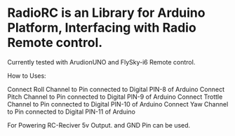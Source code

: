 # RadioRC is an Library for Arduino Platform, Interfacing with Radio Remote control.

Currently tested with ArudionUNO and FlySky-i6 Remote control. 

How to Uses:

Connect Roll     Channel to Pin connected to Digital PIN-8  of Arduino
Connect Pitch    Channel to Pin connected to Digital PIN-9  of Arduino
Connect Trottle  Channel to Pin connected to Digital PIN-10 of Arduino
Connect Yaw      Channel to Pin connected to Digital PIN-11 of Arduino

For Powering RC-Reciver 5v Output. and GND Pin can be used.


